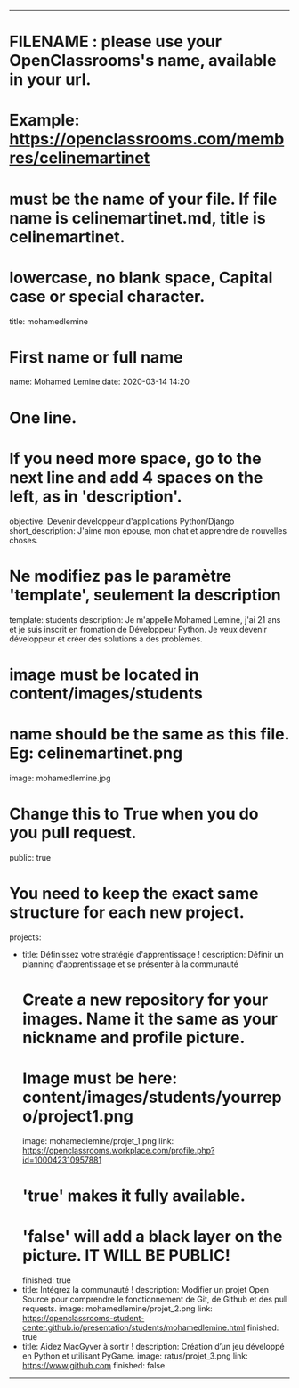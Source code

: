 ---

# FILENAME : please use your OpenClassrooms's name, available in your url.
# Example: https://openclassrooms.com/membres/celinemartinet
# must be the name of your file. If file name is celinemartinet.md, title is celinemartinet.
# lowercase, no blank space, Capital case or special character.
title: mohamedlemine

# First name or full name
name: Mohamed Lemine
date: 2020-03-14 14:20

# One line.
# If you need more space, go to the next line and add 4 spaces on the left, as in 'description'.
objective: Devenir développeur d'applications Python/Django
short_description: J'aime mon épouse, mon chat et apprendre de nouvelles choses.

# Ne modifiez pas le paramètre 'template', seulement la description
template: students
description:
    Je m'appelle Mohamed Lemine, j'ai 21 ans et je suis inscrit en fromation de Développeur Python. Je veux devenir développeur et créer des solutions à des problèmes.

# image must be located in content/images/students
# name should be the same as this file. Eg: celinemartinet.png
image: mohamedlemine.jpg

# Change this to True when you do you pull request.
public: true

# You need to keep the exact same structure for each new project.
projects:
  - title: Définissez votre stratégie d'apprentissage !
    description: Définir un planning d'apprentissage et se présenter à la communauté
    # Create a new repository for your images. Name it the same as your nickname and profile picture.
    # Image must be here: content/images/students/yourrepo/project1.png
    image: mohamedlemine/projet_1.png
    link: https://openclassrooms.workplace.com/profile.php?id=100042310957881
    # 'true' makes it fully available.
    # 'false' will add a black layer on the picture. IT WILL BE PUBLIC!
    finished: true
  - title: Intégrez la communauté !
    description: Modifier un projet Open Source pour comprendre le fonctionnement de Git, de Github et des pull requests. 
    image: mohamedlemine/projet_2.png
    link: https://openclassrooms-student-center.github.io/presentation/students/mohamedlemine.html
    finished: true
  - title: Aidez MacGyver à sortir !
    description: Création d’un jeu développé en Python et utilisant PyGame.
    image: ratus/projet_3.png
    link: https://www.github.com
    finished: false
---